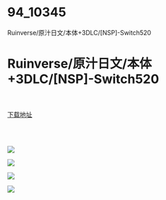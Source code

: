 # 94_10345
Ruinverse/原汁日文/本体+3DLC/[NSP]-Switch520
# Ruinverse/原汁日文/本体+3DLC/[NSP]-Switch520
 <br/></br>
[下载地址](https://www.switch520.cc/article/10345 "下载地址")
<br/></br>

<p>&nbsp;</p>
<p><img src="https://www.switch520.cc/muke_img/upload_art_editor_20210308-1_bb63bc4a02c0b137ea191973945911fc.jpg"></p>
<p><img src="https://www.switch520.cc/muke_img/upload_art_editor_20210308-1_a81554859fd000b7a5e18667537dc354.jpg"></p>
<p><img src="https://www.switch520.cc/muke_img/upload_art_editor_20210308-1_1a78c532e88523525b9709973ee6f1fb.jpg"></p>
<p><img src="https://www.switch520.cc/muke_img/upload_art_editor_20210308-1_73e78c99f1a6aefdd46f96a9c532bfc8.jpg"><strong>&nbsp;</strong></p>
